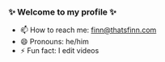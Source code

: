 ### ✨ Welcome to my profile ✨

- 📫 How to reach me: finn@thatsfinn.com
- 😄 Pronouns: he/him
- ⚡ Fun fact: I edit videos
